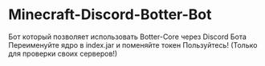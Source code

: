 # Minecraft-Discord-Botter-Bot
Бот который позволяет использовать  Botter-Core через Discord Бота
Переименуйте ядро в index.jar и поменяйте токен
Пользуйтесь!
(Только для проверки своих серверов!)
